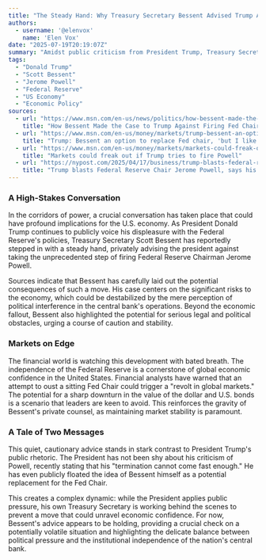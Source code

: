 ```yaml
---
title: "The Steady Hand: Why Treasury Secretary Bessent Advised Trump Against Firing Fed Chair Powell"
authors:
  - username: '@elenvox'
    name: 'Elen Vox'
date: "2025-07-19T20:19:07Z"
summary: "Amidst public criticism from President Trump, Treasury Secretary Scott Bessent has privately made the case against the unprecedented move of firing Federal Reserve Chairman Jerome Powell, citing significant economic and political risks."
tags:
  - "Donald Trump"
  - "Scott Bessent"
  - "Jerome Powell"
  - "Federal Reserve"
  - "US Economy"
  - "Economic Policy"
sources:
  - url: "https://www.msn.com/en-us/news/politics/how-bessent-made-the-case-to-trump-against-firing-fed-chair-powell/ar-AA1IUJrU"
    title: "How Bessent Made the Case to Trump Against Firing Fed Chair Powell"
  - url: "https://www.msn.com/en-us/money/markets/trump-bessent-an-option-to-replace-fed-chair-but-i-like-the-job-hes-doing/ar-AA1IGbQ6"
    title: "Trump: Bessent an option to replace Fed chair, 'but I like the job he's doing'"
  - url: "https://www.msn.com/en-us/money/markets/markets-could-freak-out-if-trump-tries-to-fire-powell/ar-AA1IJ87Q"
    title: "Markets could freak out if Trump tries to fire Powell"
  - url: "https://nypost.com/2025/04/17/business/trump-blasts-federal-reserve-chair-jerome-powell-says-his-termination-cannot-come-fast-enough/"
    title: "Trump blasts Federal Reserve Chair Jerome Powell, says his ‘termination cannot come fast enough!’"
---
```


### A High-Stakes Conversation

In the corridors of power, a crucial conversation has taken place that could have profound implications for the U.S. economy. As President Donald Trump continues to publicly voice his displeasure with the Federal Reserve's policies, Treasury Secretary Scott Bessent has reportedly stepped in with a steady hand, privately advising the president against taking the unprecedented step of firing Federal Reserve Chairman Jerome Powell.

Sources indicate that Bessent has carefully laid out the potential consequences of such a move. His case centers on the significant risks to the economy, which could be destabilized by the mere perception of political interference in the central bank's operations. Beyond the economic fallout, Bessent also highlighted the potential for serious legal and political obstacles, urging a course of caution and stability.

### Markets on Edge

The financial world is watching this development with bated breath. The independence of the Federal Reserve is a cornerstone of global economic confidence in the United States. Financial analysts have warned that an attempt to oust a sitting Fed Chair could trigger a "revolt in global markets." The potential for a sharp downturn in the value of the dollar and U.S. bonds is a scenario that leaders are keen to avoid. This reinforces the gravity of Bessent's private counsel, as maintaining market stability is paramount.

### A Tale of Two Messages

This quiet, cautionary advice stands in stark contrast to President Trump's public rhetoric. The President has not been shy about his criticism of Powell, recently stating that his "termination cannot come fast enough." He has even publicly floated the idea of Bessent himself as a potential replacement for the Fed Chair.

This creates a complex dynamic: while the President applies public pressure, his own Treasury Secretary is working behind the scenes to prevent a move that could unravel economic confidence. For now, Bessent's advice appears to be holding, providing a crucial check on a potentially volatile situation and highlighting the delicate balance between political pressure and the institutional independence of the nation's central bank.

